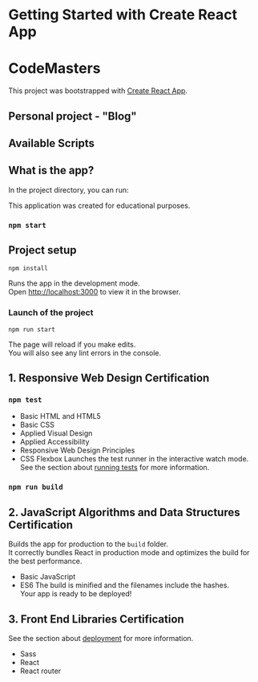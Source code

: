# Getting Started with Create React App

# CodeMasters
This project was bootstrapped with [Create React App](https://github.com/facebook/create-react-app).

## Personal project - "Blog"
## Available Scripts

## What is the app?
In the project directory, you can run:

This application was created for educational purposes.
### `npm start`

## Project setup
```
npm install
```
Runs the app in the development mode.\
Open [http://localhost:3000](http://localhost:3000) to view it in the browser.

### Launch of the project
```
npm run start
```
The page will reload if you make edits.\
You will also see any lint errors in the console.

## 1. Responsive Web Design Certification
### `npm test`

-   Basic HTML and HTML5
-   Basic CSS
-   Applied Visual Design
-   Applied Accessibility
-   Responsive Web Design Principles
-   CSS Flexbox
Launches the test runner in the interactive watch mode.\
See the section about [running tests](https://facebook.github.io/create-react-app/docs/running-tests) for more information.

### `npm run build`

## 2. JavaScript Algorithms and Data Structures Certification
Builds the app for production to the `build` folder.\
It correctly bundles React in production mode and optimizes the build for the best performance.

-   Basic JavaScript
-   ES6
The build is minified and the filenames include the hashes.\
Your app is ready to be deployed!

## 3. Front End Libraries Certification
See the section about [deployment](https://facebook.github.io/create-react-app/docs/deployment) for more information.

-   Sass
-   React
-   React router